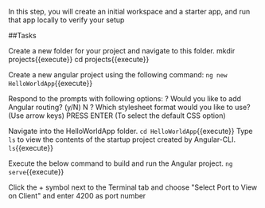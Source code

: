 In this step, you will create an initial workspace and a starter app, and run that app locally to verify your setup

##Tasks

Create a new folder for your project and navigate to this folder. mkdir projects{{execute}} cd projects{{execute}}

Create a new angular project using the following command: 
`ng new HelloWorldApp`{{execute}} 

Respond to the prompts with following options: 
? Would you like to add Angular routing? (y/N) N 
? Which stylesheet format would you like to use? (Use arrow keys) PRESS ENTER (To select the default CSS option)

Navigate into the HelloWorldApp folder. 
`cd HelloWorldApp`{{execute}} 
Type `ls` to view the contents of the startup project created by Angular-CLI. `ls`{{execute}}

Execute the below command to build and run the Angular project. 
`ng serve`{{execute}}

Click the + symbol next to the Terminal tab and choose "Select Port to View on Client" and enter 4200 as port number

